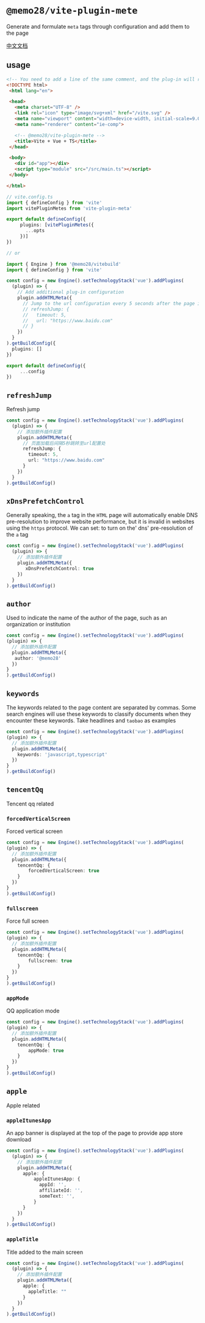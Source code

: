 # `@memo28/vite-plugin-mete`

Generate and formulate `meta` tags through configuration and add them to the page

[中文文档](/README_CN.md)

## usage

```html
<!-- You need to add a line of the same comment, and the plug-in will replace the generated tag tag tag with this line of comment -->
<!DOCTYPE html>
 <html lang="en">

 <head>
   <meta charset="UTF-8" />
   <link rel="icon" type="image/svg+xml" href="/vite.svg" />
   <meta name="viewport" content="width=device-width, initial-scale=9.0" />
   <meta name="renderer" content="ie-comp">

   <!-- @memo28/vite-plugin-mete -->
   <title>Vite + Vue + TS</title>
 </head>

 <body>
   <div id="app"></div>
   <script type="module" src="/src/main.ts"></script>
 </body>

</html>
```

```ts
// vite.config.ts
import { defineConfig } from 'vite'
import vitePluginMetes from 'vite-plugin-meta'

export default defineConfig({
     plugins: [vitePluginMetes({
       ...opts
     })]
})

// or

import { Engine } from '@memo28/vitebuild'
import { defineConfig } from 'vite'

const config = new Engine().setTechnologyStack('vue').addPlugins(
  (plugin) => {
    // Add additional plug-in configuration
    plugin.addHTMLMeta({
      // Jump to the url configuration every 5 seconds after the page is loaded
      // refreshJump: {
      //   timeout: 5,
      //   url: "https://www.baidu.com"
      // }
    })
  }
).getBuildConfig({
  plugins: []
})

export default defineConfig({
     ...config
})
```

## `refreshJump`

  Refresh jump

```ts
const config = new Engine().setTechnologyStack('vue').addPlugins(
  (plugin) => {
    // 添加额外插件配置
    plugin.addHTMLMeta({
      // 页面加载后间隔5秒跳转至url配置处
      refreshJump: {
        timeout: 5,
        url: "https://www.baidu.com"
      }
    })
  }
).getBuildConfig()
```

## `xDnsPrefetchControl`
  
 Generally speaking, the `a` tag in the `HTML` page will automatically enable DNS pre-resolution to improve website performance, but it is invalid in websites using the `https` protocol. We can set: to turn on the' dns' pre-resolution of the `a` tag

```ts
const config = new Engine().setTechnologyStack('vue').addPlugins(
  (plugin) => {
    // 添加额外插件配置
    plugin.addHTMLMeta({
       xDnsPrefetchControl: true
    })
  }
).getBuildConfig()
```

## `author`

  Used to indicate the name of the author of the page, such as an organization or institution

  ```ts
const config = new Engine().setTechnologyStack('vue').addPlugins(
  (plugin) => {
    // 添加额外插件配置
    plugin.addHTMLMeta({
     author: '@memo28'
    })
  }
).getBuildConfig()
  ```

## `keywords`

  The keywords related to the page content are separated by commas. Some search engines will use these keywords to classify documents when they encounter these keywords. Take headlines and `taobao` as examples

  ```ts
const config = new Engine().setTechnologyStack('vue').addPlugins(
  (plugin) => {
    // 添加额外插件配置
    plugin.addHTMLMeta({
      keywords: 'javascript,typescript'
    })
  }
).getBuildConfig()
  ```

## `tencentQq`

  Tencent qq related

### `forcedVerticalScreen`

  Forced vertical screen

  ```ts
const config = new Engine().setTechnologyStack('vue').addPlugins(
  (plugin) => {
    // 添加额外插件配置
    plugin.addHTMLMeta({
      tencentQq: {
          forcedVerticalScreen: true
      }
    })
  }
).getBuildConfig()
  ```

### `fullscreen`

  Force full screen

  ```ts
const config = new Engine().setTechnologyStack('vue').addPlugins(
  (plugin) => {
    // 添加额外插件配置
    plugin.addHTMLMeta({
      tencentQq: {
          fullscreen: true
      }
    })
  }
).getBuildConfig()
  ```

### `appMode`

  QQ application mode

  ```ts
const config = new Engine().setTechnologyStack('vue').addPlugins(
  (plugin) => {
    // 添加额外插件配置
    plugin.addHTMLMeta({
      tencentQq: {
          appMode: true
      }
    })
  }
).getBuildConfig()
  ```

## `apple`

  Apple related

### `appleItunesApp`

 An app banner is displayed at the top of the page to provide app store download

```ts
const config = new Engine().setTechnologyStack('vue').addPlugins(
  (plugin) => {
    // 添加额外插件配置
    plugin.addHTMLMeta({
      apple: {
          appleItunesApp: {
            appId: '',
            affiliateId: '',
            someText: '',
          }
      }
    })
  }
).getBuildConfig()
```

### `appleTitle`

 Title added to the main screen

```ts
const config = new Engine().setTechnologyStack('vue').addPlugins(
  (plugin) => {
    // 添加额外插件配置
    plugin.addHTMLMeta({
      apple: {
        appleTitle: ""
      }
    })
  }
).getBuildConfig()
```
